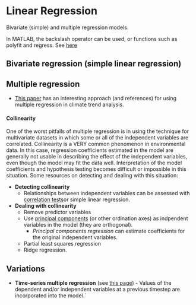 # Linear Regression

Bivariate (simple) and multiple regression models.

In MATLAB, the backslash operator can be used, or functions such as
polyfit and regress. See [here](http://chemwiki.ucdavis.edu/VV:_Mathematical_Concepts/Linear_Regression_in_Matlab)

## Bivariate regression (simple linear regression)

## Multiple regression

* [This paper](http://journals.ametsoc.org/doi/abs/10.1175/2009JCLI2951.1) has an interesting approach (and references) for using multiple regression in climate trend analysis.

#### Collinearity

One of the worst pitfalls of multiple regression is in using the
technique for multivariate datasets in which some or all of the
independent variables are correlated. Collinearity is a VERY common
phenomenon in environmental data. In this case, regression coefficients
estimated in the model are generally not usable in describing the effect
of the independent variables, even though the model may fit the data
well. Interpretation of the model coefficients and hypothesis testing
becomes difficult or impossible in this situation. Some resources on
detecting and dealing with this situation:

* **Detecting collinearity**
  * Relationships between independent variables can be assessed with [correlation tests](math_correlation.md)or simple linear regression.
* **Dealing with collinearity**
  * Remove predictor variables
  * Use [principal components](math_pca.md) (or other ordination axes) as indpendent variables in the model (they are orthogonal).
    * *Principal components regression* can estimate coefficients for the original independent variables.
  * Partial least squares regression
  * Ridge regression.

## Variations

* **Time-series multiple regression** (see [this page](math_timeseries.md)) - Values of the dependent and/or independent variables at a previous timestep are incorporated into the model.`
